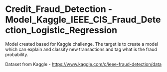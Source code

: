 # Credit_Fraud_Detection - Model_Kaggle_IEEE_CIS_Fraud_Detection_Logistic_Regression
Model created based for Kaggle challenge. The target is to create a model which can explain and classify new transactions and tag what is the fraud probability.     

Dataset from Kaggle - https://www.kaggle.com/c/ieee-fraud-detection/data

